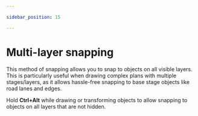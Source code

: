 ```yaml
---

sidebar_position: 15

---
```

# Multi-layer snapping

This method of snapping allows you to snap to objects on all visible layers. This is particularly useful when drawing complex plans with multiple stages/layers, as it allows hassle-free snapping to base stage objects like road lanes and edges.

Hold **Ctrl+Alt** while drawing or transforming objects to allow snapping to objects on all layers that are not hidden.
